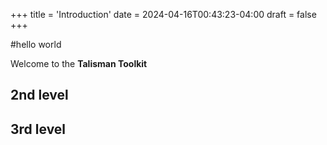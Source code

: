 +++
title = 'Introduction'
date = 2024-04-16T00:43:23-04:00
draft = false
+++

#hello world

Welcome to the **Talisman Toolkit**

## 2nd level

## 3rd level
